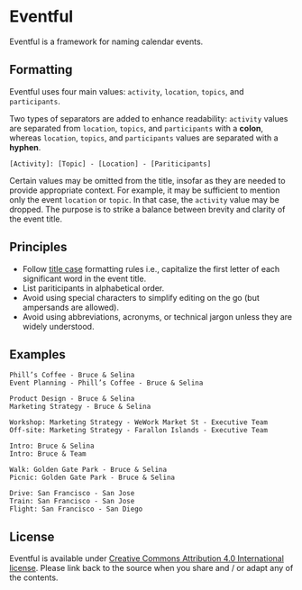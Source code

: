# Eventful
Eventful is a framework for naming calendar events.

## Formatting

Eventful uses four main values: `activity`, `location`, `topics`, and `participants`. 

Two types of separators are added to enhance readability: `activity` values are separated from `location`, `topics`, and `participants` with a **colon**, whereas `location`, `topics`, and `participants` values are separated with a **hyphen**.

```
[Activity]: [Topic] - [Location] - [Pariticipants]
```

Certain values may be omitted from the title, insofar as they are needed to provide appropriate context. For example, it may be sufficient to mention only the event `location` or `topic`. In that case, the `activity` value may be dropped. The purpose is to strike a balance between brevity and clarity of the event title.

## Principles

* Follow [title case](https://en.wikipedia.org/wiki/Title_case) formatting rules i.e., capitalize the first letter of each significant word in the event title.
* List pariticipants in alphabetical order.
* Avoid using special characters to simplify editing on the go (but ampersands are allowed).
* Avoid using abbreviations, acronyms, or technical jargon unless they are widely understood.

## Examples

```
Phill’s Coffee - Bruce & Selina 
Event Planning - Phill’s Coffee - Bruce & Selina
```
```
Product Design - Bruce & Selina
Marketing Strategy - Bruce & Selina
```
```
Workshop: Marketing Strategy - WeWork Market St - Executive Team
Off-site: Marketing Strategy - Farallon Islands - Executive Team
```
```
Intro: Bruce & Selina
Intro: Bruce & Team
```
```
Walk: Golden Gate Park - Bruce & Selina
Picnic: Golden Gate Park - Bruce & Selina
```
```
Drive: San Francisco - San Jose
Train: San Francisco - San Jose
Flight: San Francisco - San Diego
```

## License

Eventful is available under [Creative Commons Attribution 4.0 International license](https://creativecommons.org/licenses/by/4.0/). Please link back to the source when you share and / or adapt any of the contents.
